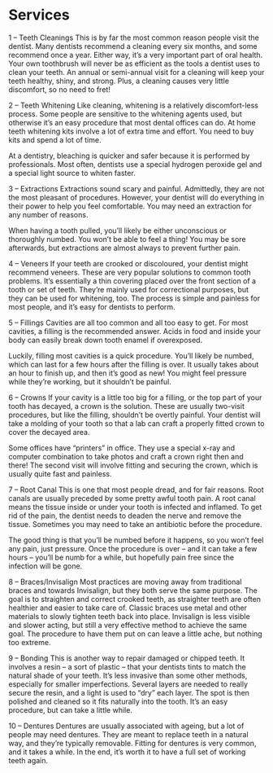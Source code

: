 # Services
1 – Teeth Cleanings 
This is by far the most common reason people visit the dentist. Many dentists recommend a cleaning every six months, and some recommend once a year. Either way, it’s a very important part of oral health. Your own toothbrush will never be as efficient as the tools a dentist uses to clean your teeth.
An annual or semi-annual visit for a cleaning will keep your teeth healthy, shiny, and strong. Plus, a cleaning causes very little discomfort, so no need to fret!

2 – Teeth Whitening 
Like cleaning, whitening is a relatively discomfort-less process. Some people are sensitive to the whitening agents used, but otherwise it’s an easy procedure that most dental offices can do. At home teeth whitening kits involve a lot of extra time and effort. You need to buy kits and spend a lot of time.

At a dentistry, bleaching is quicker and safer because it is performed by professionals. Most often, dentists use a special hydrogen peroxide gel and a special light source to whiten faster.

3 – Extractions 
Extractions sound scary and painful. Admittedly, they are not the most pleasant of procedures. However, your dentist will do everything in their power to help you feel comfortable. You may need an extraction for any number of reasons.

When having a tooth pulled, you’ll likely be either unconscious or thoroughly numbed. You won’t be able to feel a thing! You may be sore afterwards, but extractions are almost always to prevent further pain.

4 – Veneers 
If your teeth are crooked or discoloured, your dentist might recommend veneers. These are very popular solutions to common tooth problems. It’s essentially a thin covering placed over the front section of a tooth or set of teeth. They’re mainly used for correctional purposes, but they can be used for whitening, too. The process is simple and painless for most people, and it’s easy for dentists to perform.

5 – Fillings 
Cavities are all too common and all too easy to get. For most cavities, a filling is the recommended answer. Acids in food and inside your body can easily break down tooth enamel if overexposed.

Luckily, filling most cavities is a quick procedure. You’ll likely be numbed, which can last for a few hours after the filling is over. It usually takes about an hour to finish up, and then it’s good as new! You might feel pressure while they’re working, but it shouldn’t be painful.

6 – Crowns 
If your cavity is a little too big for a filling, or the top part of your tooth has decayed, a crown is the solution. These are usually two-visit procedures, but like the filling, shouldn’t be overtly painful. Your dentist will take a molding of your tooth so that a lab can craft a properly fitted crown to cover the decayed area.

Some offices have “printers” in office. They use a special x-ray and computer combination to take photos and craft a crown right then and there! The second visit will involve fitting and securing the crown, which is usually quite fast and painless.

7 – Root Canal 
This is one that most people dread, and for fair reasons. Root canals are usually preceded by some pretty awful tooth pain. A root canal means the tissue inside or under your tooth is infected and inflamed. To get rid of the pain, the dentist needs to deaden the nerve and remove the tissue. Sometimes you may need to take an antibiotic before the procedure.

The good thing is that you’ll be numbed before it happens, so you won’t feel any pain, just pressure. Once the procedure is over – and it can take a few hours – you’ll be numb for a while, but hopefully pain free since the infection will be gone.

8 – Braces/Invisalign 
Most practices are moving away from traditional braces and towards Invisalign, but they both serve the same purpose. The goal is to straighten and correct crooked teeth, as straighter teeth are often healthier and easier to take care of. Classic braces use metal and other materials to slowly tighten teeth back into place. Invisalign is less visible and slower acting, but still a very effective method to achieve the same goal. The procedure to have them put on can leave a little ache, but nothing too extreme.

9 – Bonding 
This is another way to repair damaged or chipped teeth. It involves a resin – a sort of plastic – that your dentists tints to match the natural shade of your teeth. It’s less invasive than some other methods, especially for smaller imperfections. Several layers are needed to really secure the resin, and a light is used to “dry” each layer. The spot is then polished and cleaned so it fits naturally into the tooth. It’s an easy procedure, but can take a little while.

10 – Dentures 
Dentures are usually associated with ageing, but a lot of people may need dentures. They are meant to replace teeth in a natural way, and they’re typically removable. Fitting for dentures is very common, and it takes a while. In the end, it’s worth it to have a full set of working teeth again.







